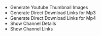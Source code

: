 - Generate Youtube Thumbnail Images
- Generate Direct Download Links for Mp3
- Generate Direct Download Links for Mp4
- Show Channel Details
- Show Channel Links